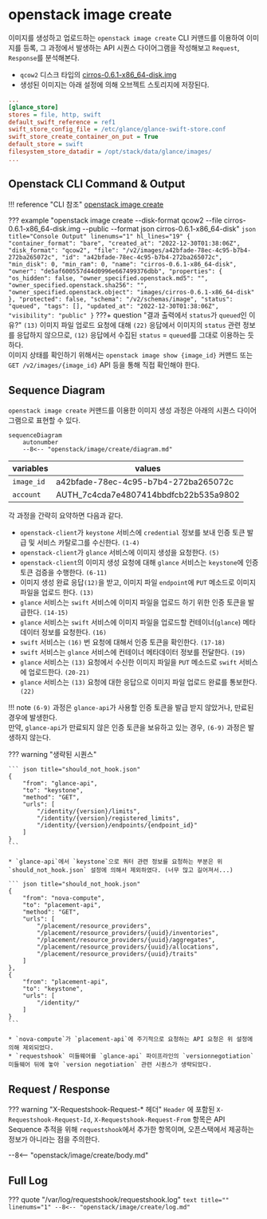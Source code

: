 # openstack image create

이미지를 생성하고 업로드하는 `openstack image create` CLI 커맨드를 이용하여 이미지를 등록, 그 과정에서 발생하는 API 시퀀스 다이어그램을 작성해보고 `Request`, `Response`를 분석해본다.  

* `qcow2` 디스크 타입의 [cirros-0.6.1-x86_64-disk.img](http://download.cirros-cloud.net/0.6.1/cirros-0.6.1-x86_64-disk.img)  
* 생성된 이미지는 아래 설정에 의해 오브젝트 스토리지에 저장된다.  
``` ini title="/etc/glance/glance-api.conf" hl_lines="7"
...
[glance_store]
stores = file, http, swift
default_swift_reference = ref1
swift_store_config_file = /etc/glance/glance-swift-store.conf
swift_store_create_container_on_put = True
default_store = swift
filesystem_store_datadir = /opt/stack/data/glance/images/
...
```

## Openstack CLI Command & Output

!!! reference "CLI 참조"
    [openstack image create](https://docs.openstack.org/python-openstackclient/zed/cli/command-objects/image-v2.html#image-create)

??? example "openstack image create --disk-format qcow2 --file cirros-0.6.1-x86_64-disk.img --public --format json cirros-0.6.1-x86_64-disk"
    ``` json title="Console Output" linenums="1" hl_lines="19"
    {
      "container_format": "bare",
      "created_at": "2022-12-30T01:38:06Z",
      "disk_format": "qcow2",
      "file": "/v2/images/a42bfade-78ec-4c95-b7b4-272ba265072c",
      "id": "a42bfade-78ec-4c95-b7b4-272ba265072c",
      "min_disk": 0,
      "min_ram": 0,
      "name": "cirros-0.6.1-x86_64-disk",
      "owner": "de5af600557d44d0996e667499376dbb",
      "properties": {
          "os_hidden": false,
          "owner_specified.openstack.md5": "",
          "owner_specified.openstack.sha256": "",
          "owner_specified.openstack.object": "images/cirros-0.6.1-x86_64-disk"
      },
      "protected": false,
      "schema": "/v2/schemas/image",
      "status": "queued",
      "tags": [],
      "updated_at": "2022-12-30T01:38:06Z",
      "visibility": "public"
    }
    ```
    ???+ question "결과 출력에서 `status`가 `queued`인 이유?"
        `(13)` 이미지 파일 업로드 요청에 대해 `(22)` 응답에서 이미지의 `status` 관련 정보를 응답하지 않으므로, `(12)` 응답에서 수집된 `status` = `queued`를 그대로 이용하는 듯 하다.  
        이미지 상태를 확인하기 위해서는 `openstack image show {image_id}` 커맨드 또는 `GET /v2/images/{image_id}` API 등을 통해 직접 확인해야 한다.  


## Sequence Diagram

`openstack image create` 커맨드를 이용한 이미지 생성 과정은 아래의 시퀀스 다이어그램으로 표현할 수 있다.  

``` mermaid
sequenceDiagram
    autonumber
    --8<-- "openstack/image/create/diagram.md"
```

| variables | values |
|-----------|--------|
| `image_id` | a42bfade-78ec-4c95-b7b4-272ba265072c |
| `account` | AUTH_7c4cda7e4807414bbdfcb22b535a9802 |

각 과정을 간략히 요약하면 다음과 같다.  

* `openstack-client`가 `keystone` 서비스에 `credential` 정보를 보내 인증 토큰 발급 및 서비스 카탈로그를 수신한다. `(1-4)`
* `openstack-client`가 `glance` 서비스에 이미지 생성을 요청한다. `(5)` 
* `openstack-client`의 이미지 생성 요청에 대해 `glance` 서비스는 `keystone`에 인증 토큰 검증을 수행한다. `(6-11)`
* 이미지 생성 완료 응답`(12)`을 받고, 이미지 파일 `endpoint`에 `PUT` 메소드로 이미지 파일을 업로드 한다. `(13)`
* `glance` 서비스는 `swift` 서비스에 이미지 파일을 업로드 하기 위한 인증 토큰을 발급한다. `(14-15)`
* `glance` 서비스는 `swift` 서비스에 이미지 파일을 업로드할 컨테이너(`glance`) 메타데이터 정보를 요청한다. `(16)`
* `swift` 서비스는 `(16)` 번 요청에 대해서 인증 토큰을 확인한다. `(17-18)`
* `swift` 서비스는 `glance` 서비스에 컨테이너 메타데이터 정보를 전달한다. `(19)`
* `glance` 서비스는 `(13)` 요청에서 수신한 이미지 파일을 `PUT` 메소드로 `swift` 서비스에 업로드한다. `(20-21)`
* `glance` 서비스는 `(13)` 요청에 대한 응답으로 이미지 파일 업로드 완료를 통보한다. `(22)`

!!! note 
    `(6-9)` 과정은 `glance-api`가 사용할 인증 토큰을 발급 받지 않았거나, 만료된 경우에 발생한다.  
    만약, `glance-api`가 만료되지 않은 인증 토큰을 보유하고 있는 경우, `(6-9)` 과정은 발생하지 않는다.   

??? warning "생략된 시퀀스"

    ``` json title="should_not_hook.json"
    {
        "from": "glance-api",
        "to": "keystone",
        "method": "GET",
        "urls": [
            "/identity/{version}/limits",
            "/identity/{version}/registered_limits",
            "/identity/{version}/endpoints/{endpoint_id}"
        ]
    }
    ```
    
    * `glance-api`에서 `keystone`으로 쿼터 관련 정보를 요청하는 부분은 위 `should_not_hook.json` 설정에 의해서 제외하였다. (너무 많고 길어져서...)  

    ``` json title="should_not_hook.json"
    {
        "from": "nova-compute",
        "to": "placement-api",
        "method": "GET",
        "urls": [
            "/placement/resource_providers",
            "/placement/resource_providers/{uuid}/inventories",
            "/placement/resource_providers/{uuid}/aggregates",
            "/placement/resource_providers/{uuid}/allocations",
            "/placement/resource_providers/{uuid}/traits"
        ]
    },
    {
        "from": "placement-api",
        "to": "keystone",
        "urls": [
            "/identity/"
        ]
    }
    ```

    * `nova-compute`가 `placement-api`에 주기적으로 요청하는 API 요청은 위 설정에 의해 제외되었다.  
    * `requestshook` 미들웨어를 `glance-api` 파이프라인의 `versionnegotiation` 미들웨어 뒤에 놓아 `version negotiation` 관련 시퀀스가 생략되었다.  

## Request / Response

??? warning "X-Requestshook-Request-* 헤더"
    `Header` 에 포함된 `X-Requestshook-Request-Id`, `X-Requestshook-Request-From` 항목은 API Sequence 추적을 위해 `requestshook`에서 추가한 항목이며, 오픈스택에서 제공하는 정보가 아니라는 점을 주의한다.    

--8<-- "openstack/image/create/body.md"

## Full Log

??? quote "/var/log/requestshook/requestshook.log"
    ``` text title="" linenums="1"
    --8<-- "openstack/image/create/log.md"
    ```
